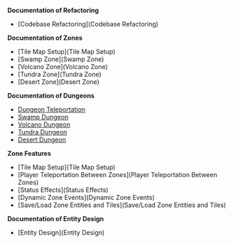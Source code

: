 **Documentation of Refactoring**
- [Codebase Refactoring](Codebase Refactoring)

**Documentation of Zones**
- [Tile Map Setup](Tile Map Setup)
- [Swamp Zone](Swamp Zone)
- [Volcano Zone](Volcano Zone)
- [Tundra Zone](Tundra Zone)
- [Desert Zone](Desert Zone)

**Documentation of Dungeons**
- [Dungeon Teleportation](https://gitlab.com/uqdeco2800/2020-studio-2/2020-studio2-henry/-/wikis/Dungeon-Teleportation)
- [Swamp Dungeon](https://gitlab.com/uqdeco2800/2020-studio-2/2020-studio2-henry/-/wikis/Swamp-Dungeon)
- [Volcano Dungeon](https://gitlab.com/uqdeco2800/2020-studio-2/2020-studio2-henry/-/wikis/Volcano-Dungeon)
- [Tundra Dungeon](https://gitlab.com/uqdeco2800/2020-studio-2/2020-studio2-henry/-/wikis/Tundra-Dungeon)
- [Desert Dungeon](https://gitlab.com/uqdeco2800/2020-studio-2/2020-studio2-henry/-/wikis/Desert-Dungeon)

**Zone Features**
- [Tile Map Setup](Tile Map Setup)
- [Player Teleportation Between Zones](Player Teleportation Between Zones)
- [Status Effects](Status Effects)
- [Dynamic Zone Events](Dynamic Zone Events)
- [Save/Load Zone Entities and Tiles](Save/Load Zone Entities and Tiles)

**Documentation of Entity Design**
- [Entity Design](Entity Design)